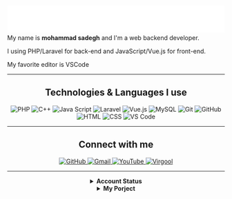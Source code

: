 <div align="center">
    <img src="header.svg" alt="MimsadAlef">
</div>
My name is <b>mohammad sadegh</b> and I'm a web backend developer.

I using PHP/Laravel for back-end and JavaScript/Vue.js for front-end.

My favorite editor is VSCode

---

<h2 align="center">Technologies & Languages I use</h2>

<p align="center">
    <img src="https://img.shields.io/badge/-PHP-777BB4?style=for-the-badge&logo=php&logoColor=white" alt="PHP">
    <img src="https://img.shields.io/badge/-C++-00599C?style=for-the-badge&logo=c%2B%2B&logoColor=white" alt="C++">
    <img src="https://img.shields.io/badge/-JavaScript-F7DF1E?style=for-the-badge&logo=javascript&logoColor=white" alt="Java Script">
    <img src="https://img.shields.io/badge/-Laravel-FF2D20?style=for-the-badge&logo=laravel&logoColor=white" alt="Laravel">
    <img src="https://img.shields.io/badge/-Vue.js-4FC08D?style=for-the-badge&logo=vue.js&logoColor=white" alt="Vue.js">
    <img src="https://img.shields.io/badge/-MySQL-4479A1?style=for-the-badge&logo=mysql&logoColor=white" alt="MySQL">
    <img src="https://img.shields.io/badge/-Git-F05032?style=for-the-badge&logo=git&logoColor=white" alt="Git">
    <img src="https://img.shields.io/badge/-Github-181717?style=for-the-badge&logo=github&logoColor=white" alt="GitHub">
    <img src="https://img.shields.io/badge/-HTML5-E34F26?style=for-the-badge&logo=html5&logoColor=white" alt="HTML">
    <img src="https://img.shields.io/badge/-CSS3-1572B6?style=for-the-badge&logo=css3&logoColor=white" alt="CSS">
    <img src="https://img.shields.io/badge/-VS_Code-007ACC?style=for-the-badge&logo=visual-studio-code&logoColor=white" alt="VS Code">
</p>

---

<h2 align="center">Connect with me</h2>

<p align="center">
    <a href="https://github.com/MimsadAlef">
        <img src="https://img.shields.io/github/followers/MimsadAlef?label=Github&logo=github&logoColor=white&style=for-the-badge" alt="GitHub">
    </a>
    <!--<a href="#">
        <img src="https://img.shields.io/twitter/follow/MimsadAlef?label=Twitter&logo=twitter&logoColor=white&style=for-the-badge" alt="Twitter">
    </a>-->
    <a href="mailto:admin@dehkadehman.ir">
        <img src="https://img.shields.io/badge/-Gmail-D14836?logo=gmail&logoColor=white&style=for-the-badge" alt="Gmail">
    </a>
    <a href="https://aparat.com/sonodsmedia.ir">
        <img src="https://img.shields.io/badge/-YouTube-FF0000?logo=youtube&logoColor=white&style=for-the-badge" alt="YouTube">
    </a>
    <a href="https://virgol.io/@MimsadAlef">
        <img src="https://img.shields.io/badge/-Virgool-7fc2f7?style=for-the-badge" alt="Virgool">
    </a>
</p>

---

<details align="center">
    <summary>
        <b>Account Status</b><br>
    </summary>
    <br>
    <p>
        <img align="center" src="https://github-readme-stats.vercel.app/api?username=MimsadAlef&show_icons=true"/> <img align="center" src="https://github-readme-stats.vercel.app/api/top-langs?username=MimsadAlef&layout=compact"/>
    </p>
    <a>
<img align="left" src="https://github-readme-stats.vercel.app/api?username=MimsadAlef&count_private=true&show_icons=true&theme=dark" />
</a>
<a>
<img align="left" src="https://github-readme-stats.vercel.app/api/top-langs/?username=MimsadAlef&theme=dark&hide=html" />
</a>

</details>
<details align="center">
    <summary>
        <b>My Porject</b><br>
    </summary>
</details>
